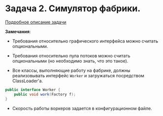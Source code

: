 # Задача 2. Симулятор фабрики.

[Подробное описание задачи](https://docs.google.com/viewer?a=v&pid=sites&srcid=ZGVmYXVsdGRvbWFpbnxuZ3Vvb3B8Z3g6MTdlOWYwNTFlMDIzZDUxMQ)

**Замечания**:

- Требования относительно графического интерфейса можно считать опциональными.

- Требования относительно пула потоков можно считать опциональными (но необходимо знать, что это такое).

- Все классы, выполняющие работу на фабрике, должны реализовывать интерфейс `Worker` и загружаться посредством ClassLoader'а.
```Java
public interface Worker {
	public void work(Factory f);
}
```

- Скорость работы воркеров задается в конфигурационном файле.

